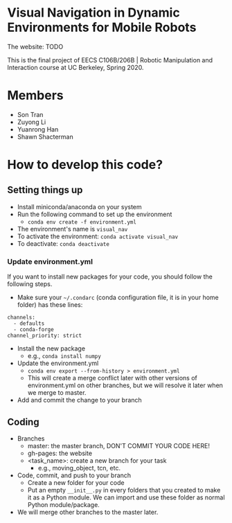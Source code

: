 # Visual Navigation in Dynamic Environments for Mobile Robots

The website: TODO

This is the final project of EECS C106B/206B | Robotic Manipulation and
Interaction course at UC Berkeley, Spring 2020.

# Members

- Son Tran
- Zuyong Li
- Yuanrong Han
- Shawn Shacterman

# How to develop this code?

## Setting things up

- Install miniconda/anaconda on your system
- Run the following command to set up the environment
    + `conda env create -f environment.yml`
- The environment's name is `visual_nav`
- To activate the environment: `conda activate visual_nav`
- To deactivate: `conda deactivate`

### Update environment.yml

If you want to install new packages for your code, you should follow the
following steps.

- Make sure your `~/.condarc` (conda configuration file, it is in your
  home folder) has these lines:

```.condarc
channels:
  - defaults
  - conda-forge
channel_priority: strict
```

- Install the new package
    + e.g., `conda install numpy`
- Update the environment.yml
    + `conda env export --from-history > environment.yml`
    + This will create a merge conflict later with other versions of
    environment.yml on other branches, but we will resolve it later when
    we merge to master.
- Add and commit the change to your branch

## Coding

- Branches
    + master: the master branch, DON'T COMMIT YOUR CODE HERE!
    + gh-pages: the website
    + <task_name>: create a new branch for your task
        * e.g., moving_object, tcn, etc.
- Code, commit, and push to your branch
    + Create a new folder for your code
    + Put an empty `__init__.py` in every folders that you created to
    make it as a Python module. We can import and use these folder as
    normal Python module/package.
- We will merge other branches to the master later.
